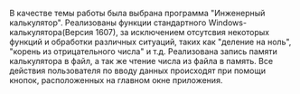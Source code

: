 В качестве темы работы была выбрана программа "Инженерный калькулятор". Реализованы функции стандартного Windows-калькулятора(Версия 1607), за исключением отсутсвия некоторых 
функций и обработки различных ситуаций, таких как "деление на ноль", "корень из отрицательного числа" и т.д. Реализована запись памяти калькулятора в файл, а так же чтение числа
из файла в память. Все действия пользователя по вводу данных происходят при помощи кнопок, расположенных на главном окне приложения.
